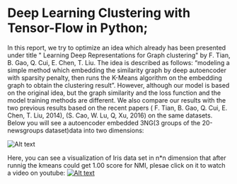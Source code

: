 # Deep Learning Clustering with Tensor-Flow in Python;
In this report, we try to optimize an idea which already has been presented under title " Learning Deep Representations for Graph clustering" by F. Tian, B. Gao, Q. Cui, E. Chen, T. Liu. The idea is described as follows: “modeling a simple method which embedding the similarity graph by deep autoencoder with sparsity penalty, then runs the K-Means algorithm on the embedding graph to obtain the clustering result”. However, although our model is based on the original idea, but the graph similarity and the loss function and the model training methods are different. We also compare our results with the two previous results based on the recent papers ( F. Tian, B. Gao, Q. Cui, E. Chen, T. Liu, 2014), (S. Cao, W. Lu, Q, Xu, 2016) on the same datasets. 
Below you will see a autoencoder embedded 3NG(3 groups of the 20-newsgroups dataset)data into two dimensions:

![Alt text](https://github.com/saman-nia/Deep-Neural-Networks-for-Clustering/blob/master/Visualizations/Similarity-Matrix.gif?raw=true "Title")


Here, you can see a visualization of Iris data set in n*n dimension that after runnig the kmeans could get 1.00 score for NMI, plesae click on it to watch a video on youtube:
[![Alt text](https://github.com/saman-nia/Autoencoder_Clustering/blob/master/Visualizations/Similarity.png)](https://www.youtube.com/watch?v=MYkdEfa6MCI)

